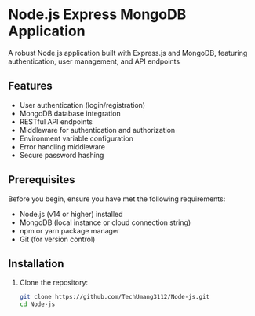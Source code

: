 # Node.js Express MongoDB Application

A robust Node.js application built with Express.js and MongoDB, featuring authentication, user management, and API endpoints

## Features

- User authentication (login/registration)
- MongoDB database integration
- RESTful API endpoints
- Middleware for authentication and authorization
- Environment variable configuration
- Error handling middleware
- Secure password hashing

## Prerequisites

Before you begin, ensure you have met the following requirements:

- Node.js (v14 or higher) installed
- MongoDB (local instance or cloud connection string)
- npm or yarn package manager
- Git (for version control)

## Installation

1. Clone the repository:
   ```bash
   git clone https://github.com/TechUmang3112/Node-js.git
   cd Node-js
   ```
